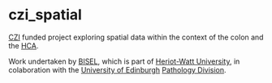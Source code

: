 # czi_spatial
[CZI](https://www.chanzuckerberg.com/) funded project exploring spatial data within the context of the colon and the [HCA](https://www.humancellatlas.org/).

Work undertaken by [BISEL](http://www.macs.hw.ac.uk/bisel), which is part of [Heriot-Watt University](http://www.hw.ac.uk), in colaboration with the [University of Edinburgh](http://www.ed.ac.uk) [Pathology Division](https://www.ed.ac.uk/pathology/).
